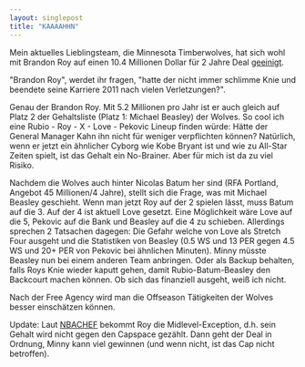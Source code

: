 ```yaml
---
layout: singlepost
title: "KAAAAHHN"
---
```


Mein aktuelles Lieblingsteam, die Minnesota Timberwolves, hat sich wohl mit Brandon Roy auf einen 10.4 Millionen Dollar für 2 Jahre Deal [geeinigt](http://www.nba.com/2012/news/07/05/wolves-batum.ap/index.html).

"Brandon Roy", werdet ihr fragen, "hatte der nicht immer schlimme Knie und beendete seine Karriere 2011 nach vielen Verletzungen?".

Genau der Brandon Roy. Mit 5.2 Millionen pro Jahr ist er auch gleich auf Platz 2 der Gehaltsliste (Platz 1: Michael Beasley) der Wolves. So cool ich eine Rubio - Roy - X - Love - Pekovic Lineup finden würde: Hätte der General Manager Kahn ihn nicht für weniger verpflichten können? Natürlich, wenn er jetzt ein ähnlicher Cyborg wie Kobe Bryant ist und wie zu All-Star Zeiten spielt, ist das Gehalt ein No-Brainer. Aber für mich ist da zu viel Risiko.

Nachdem die Wolves auch hinter Nicolas Batum her sind (RFA Portland, Angebot 45 Millionen/4 Jahre), stellt sich die Frage, was mit Michael Beasley geschieht. Wenn man jetzt Roy auf der 2 spielen lässt, muss Batum auf die 3. Auf der 4 ist aktuell Love gesetzt. Eine Möglichkeit wäre Love auf die 5, Pekovic auf die Bank und Beasley auf die 4 zu schieben. Allerdings sprechen 2 Tatsachen dagegen: Die Gefahr welche von Love als Stretch Four ausgeht und die Statistiken von Beasley (0.5 WS und 13 PER gegen 4.5 WS und 20+ PER von Pekovic bei ähnlichen Minuten). Minny müsste Beasley nun bei einem anderen Team anbringen. Oder als Backup behalten, falls Roys Knie wieder kaputt gehen, damit Rubio-Batum-Beasley den Backcourt machen können. Ob sich das finanziell ausgeht, weiß ich nicht.

Nach der Free Agency wird man die Offseason Tätigkeiten der Wolves besser einschätzen können.

Update: Laut [NBACHEF](http://nbachef.blogspot.com/2012/07/offseason-odeure-western-conference.html) bekommt Roy die Midlevel-Exception, d.h. sein Gehalt wird nicht gegen den Capspace gezählt. Dann geht der Deal in Ordnung, Minny kann viel gewinnen (und wenn nicht, ist das Cap nicht betroffen).